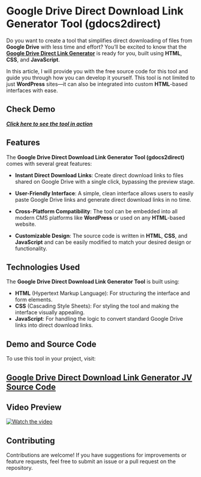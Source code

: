 # Google Drive Direct Download Link Generator Tool (gdocs2direct)

Do you want to create a tool that simplifies direct downloading of files from **Google Drive** with less time and effort? You’ll be excited to know that the **<a href="https://jvcodes.com/google-drive-direct-download-link-generator-tool-in-html-css-javascript/" >Google Drive Direct Link Generator</a>** is ready for you, built using **HTML**, **CSS**, and **JavaScript**.

In this article, I will provide you with the free source code for this tool and guide you through how you can develop it yourself. This tool is not limited to just **WordPress** sites—it can also be integrated into custom **HTML**-based interfaces with ease.

## Check Demo

***[Click here to see the tool in action](https://jvcodes.com/google-drive-direct-download-link-generator)***

## Features

The **Google Drive Direct Download Link Generator Tool (gdocs2direct)** comes with several great features:

- **Instant Direct Download Links**: Create direct download links to files shared on Google Drive with a single click, bypassing the preview stage.
  
- **User-Friendly Interface**: A simple, clean interface allows users to easily paste Google Drive links and generate direct download links in no time.
  
- **Cross-Platform Compatibility**: The tool can be embedded into all modern CMS platforms like **WordPress** or used on any **HTML**-based website.

- **Customizable Design**: The source code is written in **HTML**, **CSS**, and **JavaScript** and can be easily modified to match your desired design or functionality.

## Technologies Used

The **Google Drive Direct Download Link Generator Tool** is built using:

- **HTML** (Hypertext Markup Language): For structuring the interface and form elements.
- **CSS** (Cascading Style Sheets): For styling the tool and making the interface visually appealing.
- **JavaScript**: For handling the logic to convert standard Google Drive links into direct download links.

## Demo and Source Code

To use this tool in your project, visit:

## <a href="https://jvcodes.com/google-drive-direct-download-link-generator-tool-in-html-css-javascript/" >Google Drive Direct Download Link Generator JV Source Code</a>

## Video Preview

[![Watch the video](https://img.youtube.com/vi/AHG_CEh7EzE/0.jpg)](https://www.youtube.com/watch?v=AHG_CEh7EzE)

## Contributing

Contributions are welcome! If you have suggestions for improvements or feature requests, feel free to submit an issue or a pull request on the repository.

